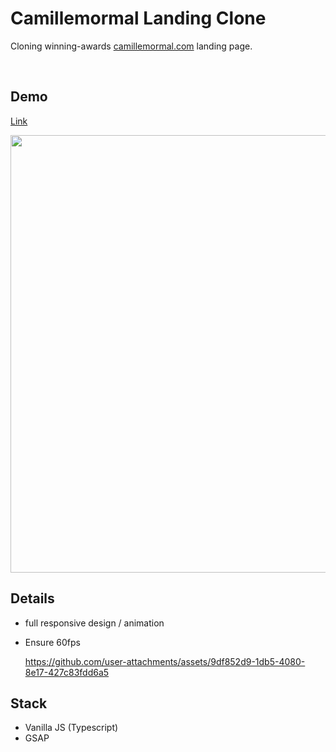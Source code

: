 

# Camillemormal Landing Clone

Cloning winning-awards [camillemormal.com](https://camillemormal.com/) landing page.

<br />

## Demo

[Link](https://fecapark.github.io/camillemormal-landing-clone/)

<img src="https://github.com/user-attachments/assets/e74b8ee8-47c8-47d8-a638-42f074d5ce3f" width="700" />

<br />

## Details

- full responsive design / animation
- Ensure 60fps

  https://github.com/user-attachments/assets/9df852d9-1db5-4080-8e17-427c83fdd6a5


## Stack

- Vanilla JS (Typescript)
- GSAP
